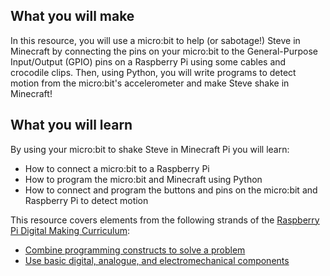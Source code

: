 ## What you will make
In this resource, you will use a micro:bit to help (or sabotage!) Steve in Minecraft by connecting the pins on your micro:bit to the General-Purpose Input/Output (GPIO) pins on a Raspberry Pi using some cables and crocodile clips. Then, using Python, you will write programs to detect motion from the micro:bit's accelerometer and make Steve shake in Minecraft!


## What you will learn
By using your micro:bit to shake Steve in Minecraft Pi you will learn:

- How to connect a micro:bit to a Raspberry Pi
- How to program the micro:bit and Minecraft using Python
- How to connect and program the buttons and pins on the micro:bit and Raspberry Pi to detect motion

This resource covers elements from the following strands of the [Raspberry Pi Digital Making Curriculum](https://www.raspberrypi.org/curriculum/):

- [Combine programming constructs to solve a problem](https://www.raspberrypi.org/curriculum/programming/builder)
- [Use basic digital, analogue, and electromechanical components](https://www.raspberrypi.org/curriculum/physical-computing/creator)

